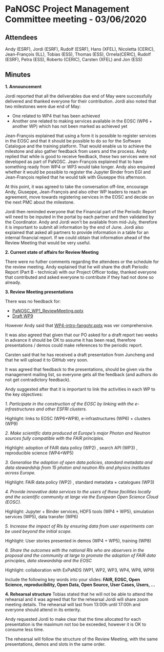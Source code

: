 ﻿PaNOSC Project Management Committee meeting - 03/06/2020
========================================================


Attendees
-------
Andy (ESRF), Jordi (ESRF), Rudolf (ESRF), Hans (XFEL), Nicoletta (CERIC), Jean-François (ILL), Tobias (ESS), Thomas (ESS), Ornela(CERIC), Rudolf (ESRF), Petra (ESS), Roberto (CERIC), Carsten (XFEL) and Jon (ESS)


Minutes
-------	

**1. Announcement**

Jordi reported that all the deliverables due end of May were successfully delivered and thanked everyone for their contribution. Jordi also noted that two milestones were due end of May:
  * One related to WP4 that has been achieved
  * Another one related to making services available in the EOSC (WP6 + another WP) which has not been marked as achieved yet

Jean-François explained that using a form it is possible to register services in the EOSC and that it should be possible to do so for the Software Catalogue and the training platform. That would enable us to achieve the milestone and also gather feedback from users and the process.
Andy replied that while is good to receive feedback, these two services were not developed as part of PaNOSC. Jean-François explained that to have something ready from WP4 or WP3 would take longer.
Andy also enquired whether it would be possible to register the Jupyter Binder from EGI and Jean-François replied that he would talk with Giuseppe this afternoon.

At this point, it was agreed to take the conversation off-line, encourage Andy, Giuseppe, Jean-François and also other WP leaders to reach an agreement, move towards registering services in the EOSC and decide on the next PMC about the milestone.

Jordi then reminded everyone that the Financial part of the Periodic Report will need to be inputed in the portal by each partner and then validated by the Coordinator. Andy and Jordi won't be available from mid-July, therefore it is important to submit all information by the end of June. Jordi also explained that asked all partners to provide information in a table for an internal financial report. If we could obtain that information ahead of the Review Meeting that would be very useful.

**2. Current state of affairs for Review Meeting**

There were no futher comments regarding the attendees or the schedule for the review meeting. Andy explained that he will share the draft Periodic Report (Part B - technical) with our Project Officer today, thanked everyone that contributed and asked everyone to contribute if they had not done so already.

**3. Review Meeting presentations**

There was no feedback for:
*  [PaNOSC_WP1_ReviewMeeting.pptx](https://github.com/panosc-eu/panosc/files/4721833/PaNOSC_WP1_ReviewMeeting.pptx)
*  [Draft WP9](https://github.com/panosc-eu/panosc/raw/master/Work%20Packages/WP9%20Outreach%20and%20communication/Presentations/M18%20Review%20Meeting/WP9-PaNOSC_NCarboni_2020ReviewMeeting.pdf)

However Andy said that [WP4-intro-fangohr.pptx](https://github.com/panosc-eu/panosc/files/4712783/WP4-intro-fangohr.pptx) was ver comprehensive.

It was also agreed that given that our PO asked for a draft report two weeks in advance it should be OK to assume it has been read, therefore presentations / demos could make references to the periodic report.

Carsten said that he has received a draft presentation from Juncheng and that he will upload it to GitHub very soon.

It was agreed that feedback to the presentations, should be given via the management mailing list, so everyone gets all the feedback (and authors do not get contradictory feedback).

Andy suggested after that it is important to link the activities in each WP to the key objectives:

 *1. Participate in the construction of the EOSC by linking with the e-infrastructures and other ESFRI clusters.*

 Highlight: links to EOSC (WP6+WP8), e-infrastructures (WP6) + clusters (WP9)

 *2. Make scientific data produced at Europe’s major Photon and Neutron sources fully compatible with the FAIR principles.*

 Highlight: adoption of FAIR data policy (WP2) , search API (WP3) , reproducible science (WP4+WP5)

 *3. Generalise the adoption of open data policies, standard metadata and data stewardship from 15 photon and neutron RIs and physics institutes across Europe.*

 Highlight: FAIR data policy (WP2) , standard metadata + catalogues (WP3)

 *4. Provide innovative data services to the users of these facilities locally and the scientific community at large via the European Open Science Cloud (EOSC).*

 Highlight: Jupyter + Binder services, HDF5 tools (WP4 + WP5), simulation services (WP5), data transfer (WP6)

 *5. Increase the impact of RIs by ensuring data from user experiments can be used beyond the initial scope.*

 Highlight: User stories presented in demos (WP4 + WP5), training (WP8)

 *6. Share the outcomes with the national RIs who are observers in the proposal and the community at large to promote the adoption of FAIR data principles, data stewardship and the EOSC*

 Highlight: collaboration with ExPaNDS (WP1, WP2, WP3, WP4, WP8, WP9)

 Include the following key words into your slides: **FAIR, EOSC, Open Science, reproducibility, Open Data, Open Source, User Cases, Users, ...**

**4. Rehearsal structure**
Tobias stated that he will not be able to attend the rehearsal and it was agreed that for the rehearsal Jordi will share zoom meeting details. The rehearsal will last from 13:00h until 17:00h and everyone should attend in its enterity. 

Andy requested Jordi to make clear that the time allocated for each presentation is the maximum not too be exceeded, however it is OK to consume less time.

The rehearsal will follow the structure of the Review Meeting, with the same presentations, demos and slots in the same order.















